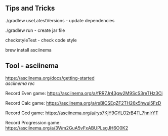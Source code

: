 ## Tips and Tricks

./gradlew useLatestVersions - update dependencies

./gradlew run  - create jar file

checkstyleTest - check code style

brew install asciinema

## Tool - asciinema
https://asciinema.org/docs/getting-started <br>
*asciinema rec*

Record Even game: https://asciinema.org/a/fRR7Jr43gw2M9ScS3reTHz3Ci

Record Calc game: https://asciinema.org/a/rsBICSEqZF2TH26x5hwui5FzD

Record Gcd game: https://asciinema.org/a/rys7KjY9GYLO2rB4TL7hnlrYT

Record Progression game: https://asciinema.org/a/3Wm2GuA5vFxABUPLsgJH6O0K2